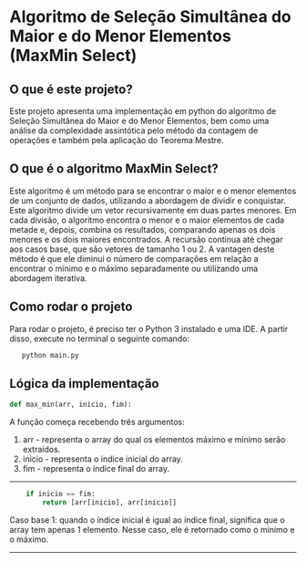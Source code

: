 # Algoritmo de Seleção Simultânea do Maior e do Menor Elementos (MaxMin Select)
 ## O que é este projeto?
 Este projeto apresenta uma implementação em python do algoritmo de Seleção Simultânea do Maior e do Menor Elementos, bem como uma análise da complexidade assintótica pelo método da contagem de operações e também pela aplicação do Teorema Mestre.  

 ## O que é o algoritmo MaxMin Select?
Este algoritmo é um método para se encontrar o maior e o menor elementos de um conjunto de dados, utilizando a abordagem de dividir e conquistar. 
Este algoritmo divide um vetor recursivamente em duas partes menores. Em cada divisão, o algoritmo encontra o menor e o maior elementos de cada metade e, depois, combina os resultados, comparando apenas os dois menores e os dois maiores encontrados. A recursão continua até chegar aos casos base, que são vetores de tamanho 1 ou 2. 
A vantagen deste método é que ele diminui o número de comparações em relação a encontrar o mínimo e o máximo separadamente ou utilizando uma abordagem iterativa.

## Como rodar o projeto
Para rodar o projeto, é preciso ter o Python 3 instalado e uma IDE. A partir disso, execute no terminal o seguinte comando:
```bash
   python main.py
```
## Lógica da implementação

```python
def max_min(arr, inicio, fim):
```
A função começa recebendo três argumentos: 
1. arr - representa o array do qual os elementos máximo e mínimo serão extraídos.
2. inicio - representa o índice inicial do array.
3. fim - representa o índice final do array.
---

```python
    if inicio == fim:
        return [arr[inicio], arr[inicio]]
```
Caso base 1: quando o índice inicial é igual ao índice final, significa que o array tem apenas 1 elemento. Nesse caso, ele é retornado como o mínimo e o máximo. 

---


 
